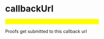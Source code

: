 # callbackUrl

<mark style="color:yellow;">`callbackUrl = baseCallbackUrl + callbackId`</mark>

Proofs get submitted to this callback url
